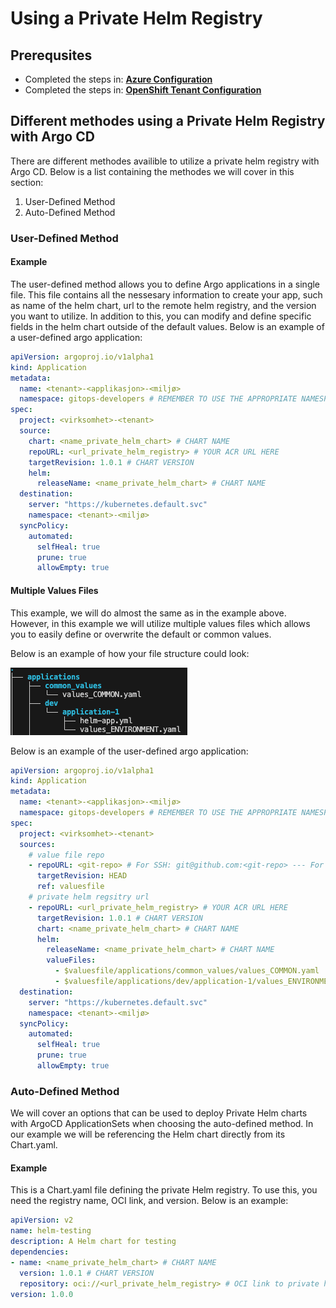 # Using a Private Helm Registry

## Prerequsites

- Completed the steps in: [**Azure Configuration**](private-helm-registry-azure.md)
- Completed the steps in: [**OpenShift Tenant Configuration**](private-helm-registry-openshift-tenant.md)

## Different methodes using a Private Helm Registry with Argo CD

There are different methodes availible to utilize a private helm registry with Argo CD. Below is a list containing the methodes we will cover in this section:

1. User-Defined Method
2. Auto-Defined Method

### User-Defined Method

#### Example

The user-defined method allows you to define Argo applications in a single file. This file contains all the nessesary information to create your app, such as name of the helm chart, url to the remote helm registry, and the version you want to utilize. In addition to this, you can modify and define specific fields in the helm chart outside of the default values. Below is an example of a user-defined argo application:

```yaml
apiVersion: argoproj.io/v1alpha1
kind: Application
metadata:
  name: <tenant>-<applikasjon>-<miljø>
  namespace: gitops-developers # REMEMBER TO USE THE APPROPRIATE NAMESPACE HERE
spec:
  project: <virksomhet>-<tenant>
  source:
    chart: <name_private_helm_chart> # CHART NAME
    repoURL: <url_private_helm_registry> # YOUR ACR URL HERE
    targetRevision: 1.0.1 # CHART VERSION
    helm:
      releaseName: <name_private_helm_chart> # CHART NAME
  destination:
    server: "https://kubernetes.default.svc"
    namespace: <tenant>-<miljø>
  syncPolicy:
    automated:
      selfHeal: true
      prune: true
      allowEmpty: true
```

#### Multiple Values Files

This example, we will do almost the same as in the example above. However, in this example we will utilize multiple values files which allows you to easily define or overwrite the default or common values. 

Below is an example of how your file structure could look:

![Basics Tab Configuration](../../../../img/Private%20Helm%20Registry/multiple-values-helm-app.png)

Below is an example of the user-defined argo application:

```yaml
apiVersion: argoproj.io/v1alpha1
kind: Application
metadata:
  name: <tenant>-<applikasjon>-<miljø>
  namespace: gitops-developers # REMEMBER TO USE THE APPROPRIATE NAMESPACE HERE
spec:
  project: <virksomhet>-<tenant> 
  sources:
    # value file repo
    - repoURL: <git-repo> # For SSH: git@github.com:<git-repo> --- For GitHub token: https://github.com/<git-repo>
      targetRevision: HEAD
      ref: valuesfile
    # private helm regsitry url
    - repoURL: <url_private_helm_registry> # YOUR ACR URL HERE
      targetRevision: 1.0.1 # CHART VERSION
      chart: <name_private_helm_chart> # CHART NAME
      helm:
        releaseName: <name_private_helm_chart> # CHART NAME
        valueFiles:
          - $valuesfile/applications/common_values/values_COMMON.yaml       # Default values for your environments
          - $valuesfile/applications/dev/application-1/values_ENVIRONMENT.yaml  # Values you want to overwrite
  destination:
    server: "https://kubernetes.default.svc"
    namespace: <tenant>-<miljø>
  syncPolicy:
    automated:
      selfHeal: true
      prune: true
      allowEmpty: true
```

### Auto-Defined Method

We will cover an options that can be used to deploy Private Helm charts with ArgoCD ApplicationSets when choosing the auto-defined method. In our example we will be referencing the Helm chart directly from its Chart.yaml.

#### Example

This is a Chart.yaml file defining the private Helm registry. To use this, you need the registry name, OCI link, and version. Below is an example:

```yaml title="Chart.yaml"
apiVersion: v2
name: helm-testing
description: A Helm chart for testing
dependencies:
- name: <name_private_helm_chart> # CHART NAME
  version: 1.0.1 # CHART VERSION
  repository: oci://<url_private_helm_registry> # OCI link to private helm registry
version: 1.0.0
```

<!-- In addition to Chart.yaml, a values.yaml file needs to be defined to specify configurations and set the values in the Helm chart. We are in fact building the Helm chart in this repository and referencing its Chart and values file. See the examples in the [code examples](https://github.com/Sopra-Steria-Norge-Kubernetes/OpenShift/tree/main/code-examples/ArgoCD-Tenant-setup/poseidon1_main_repo/applicationsets/dev/ex3-helm-1) for more information. 

#### Example-2

This example, we will do almost the same as in example 1. However, in this example we will utilize multiple values files. Below is an example:

```yaml title="Chart.yaml"
apiVersion: v2
name: helm-testing
description: A Helm chart for testing
dependencies:
- name: nginx-helm-chart
  version: 1.0.1
  repository: oci://poseidon1.azurecr.io
version: 1.0.0
``` -->

<!-- This example uses a kustomization.yml file to define the Helm registry. You’ll need the registry name, OCI link, version, and values file. Below is an example:

```yaml title="kustomization.yml"
apiVersion: kustomize.config.k8s.io/v1beta1
kind: Kustomization
# Referencing a public repo outside the main repository

helmCharts:
  - name: helm-testing
    repo: oci://poseidon1.azurecr.io
    version: 1.0.1
    releaseName: nginx-helm-test
    namespace: poseidon1-dev
    valuesFile: values.yaml
```

In addition to Chart.yaml, a values.yaml file needs to be defined to specify configurations and change the helm charts default values to fit your environment and needs. See the examples in the [code examples](https://github.com/Sopra-Steria-Norge-Kubernetes/OpenShift/tree/main/code-examples/ArgoCD-Tenant-setup/poseidon1_main_repo/applicationsets/dev/ex3-helm-1) for more information.  -->

